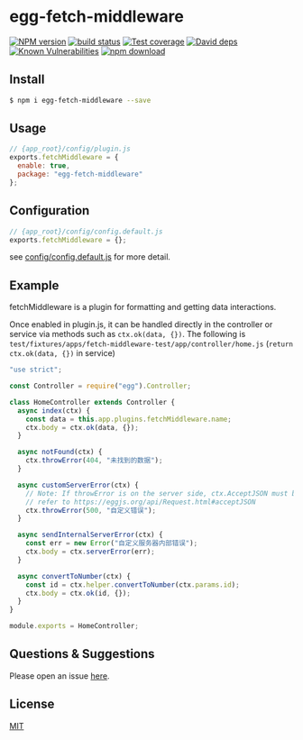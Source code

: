 # egg-fetch-middleware

[![NPM version][npm-image]][npm-url]
[![build status][travis-image]][travis-url]
[![Test coverage][codecov-image]][codecov-url]
[![David deps][david-image]][david-url]
[![Known Vulnerabilities][snyk-image]][snyk-url]
[![npm download][download-image]][download-url]

[npm-image]: https://img.shields.io/npm/v/egg-fetch-middleware.svg?style=flat-square
[npm-url]: https://npmjs.org/package/egg-fetch-middleware
[travis-image]: https://img.shields.io/travis/eggjs-community/egg-fetch-middleware.svg?style=flat-square
[travis-url]: https://travis-ci.org/eggjs-community/egg-fetch-middleware
[codecov-image]: https://img.shields.io/codecov/c/github/eggjs-community/egg-fetch-middleware.svg?style=flat-square
[codecov-url]: https://codecov.io/github/eggjs-community/egg-fetch-middleware?branch=master
[david-image]: https://img.shields.io/david/eggjs-community/egg-fetch-middleware.svg?style=flat-square
[david-url]: https://david-dm.org/eggjs-community/egg-fetch-middleware
[snyk-image]: https://snyk.io/test/npm/egg-fetch-middleware/badge.svg
[snyk-url]: https://snyk.io/test/npm/egg-fetch-middleware
[download-image]: https://img.shields.io/npm/dm/egg-fetch-middleware.svg?style=flat-square
[download-url]: https://npmjs.org/package/egg-fetch-middleware

<!--
Description here.
-->

## Install

```bash
$ npm i egg-fetch-middleware --save
```

## Usage

```js
// {app_root}/config/plugin.js
exports.fetchMiddleware = {
  enable: true,
  package: "egg-fetch-middleware"
};
```

## Configuration

```js
// {app_root}/config/config.default.js
exports.fetchMiddleware = {};
```

see [config/config.default.js](config/config.default.js) for more detail.

## Example

fetchMiddleware is a plugin for formatting and getting data interactions.

Once enabled in plugin.js, it can be handled directly in the controller or service via methods such as `ctx.ok(data, {})`. The following is `test/fixtures/apps/fetch-middleware-test/app/controller/home.js` (`return ctx.ok(data, {})` in service)

```javascript
"use strict";

const Controller = require("egg").Controller;

class HomeController extends Controller {
  async index(ctx) {
    const data = this.app.plugins.fetchMiddleware.name;
    ctx.body = ctx.ok(data, {});
  }

  async notFound(ctx) {
    ctx.throwError(404, "未找到的数据");
  }

  async customServerError(ctx) {
    // Note: If throwError is on the server side, ctx.AcceptJSON must be true.
    // refer to https://eggjs.org/api/Request.html#acceptJSON
    ctx.throwError(500, "自定义错误");
  }

  async sendInternalServerError(ctx) {
    const err = new Error("自定义服务器内部错误");
    ctx.body = ctx.serverError(err);
  }

  async convertToNumber(ctx) {
    const id = ctx.helper.convertToNumber(ctx.params.id);
    ctx.body = ctx.ok(id, {});
  }
}

module.exports = HomeController;
```

## Questions & Suggestions

Please open an issue [here](https://github.com/eggjs-community/egg/issues).

## License

[MIT](LICENSE)

```

```
